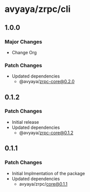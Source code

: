 # avyaya/zrpc/cli

## 1.0.0

### Major Changes

- Change Org

### Patch Changes

- Updated dependencies
  - @avyaya/zrpc-core@0.2.0

## 0.1.2

### Patch Changes

- Initial release
- Updated dependencies
  - @avyaya/zrpc-core@0.1.2

## 0.1.1

### Patch Changes

- Initial Implmentation of the package
- Updated dependencies
  - avyaya/zrpc/core@0.1.1

